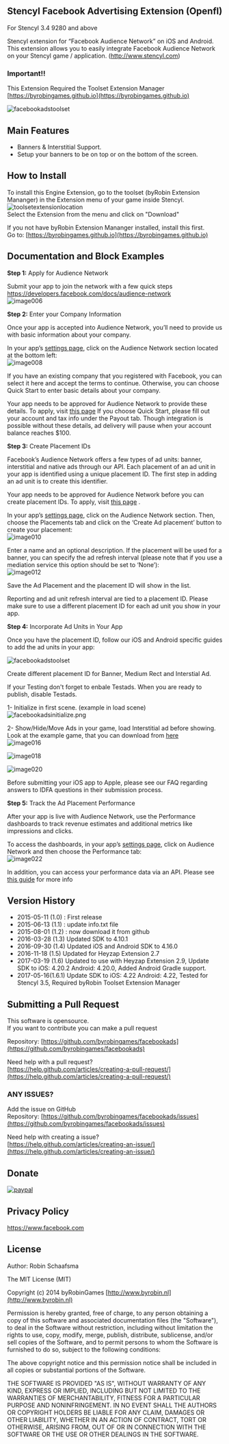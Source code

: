 ## Stencyl Facebook Advertising Extension (Openfl)

For Stencyl 3.4 9280 and above

Stencyl extension for “Facebook Audience Network” on iOS and Android. This extension allows you to easily integrate Facebook Audience Network on your Stencyl game / application. (http://www.stencyl.com)

### Important!!

This Extension Required the Toolset Extension Manager [https://byrobingames.github.io](https://byrobingames.github.io)

![facebookadstoolset](https://byrobingames.github.io/img/facebookads/facebookadstoolset.png)

## Main Features

  * Banners & Interstitial Support.
  * Setup your banners to be on top or on the bottom of the screen.
  
## How to Install

To install this Engine Extension, go to the toolset (byRobin Extension Mananger) in the Extension menu of your game inside Stencyl.<br/>
![toolsetextensionlocation](https://byrobingames.github.io/img/toolset/toolsetextensionlocation.png)<br/>
Select the Extension from the menu and click on "Download"

If you not have byRobin Extension Mananger installed, install this first.<br/>
Go to: [https://byrobingames.github.io](https://byrobingames.github.io)

## Documentation and Block Examples

<strong>Step 1:</strong> Apply for Audience Network

Submit your app to join the network with a few quick steps<br/>
https://developers.facebook.com/docs/audience-network<br/>
![image006](https://byrobingames.github.io/img/facebookads/image006.png)

<strong>Step 2:</strong> Enter your Company Information

Once your app is accepted into Audience Network, you’ll need to provide us with basic information about your company.

In your app’s [settings page](https://developers.facebook.com/apps), click on the Audience Network section located at the bottom left:<br/>
![image008](https://byrobingames.github.io/img/facebookads/image008.png)

If you have an existing company that you registered with Facebook, you can select it here and accept the terms to continue. Otherwise, you can choose Quick Start to enter basic details about your company.

Your app needs to be approved for Audience Network to provide these details. To apply, visit [this page](https://developers.facebook.com/docs/audience-network) If you choose Quick Start, please fill out your account and tax info under the Payout tab. Though integration is possible without these details, ad delivery will pause when your account balance reaches $100.

<strong>Step 3:</strong> Create Placement IDs

Facebook’s Audience Network offers a few types of ad units: banner, interstitial and native ads through our API. Each placement of an ad unit in your app is identified using a unique placement ID. The first step in adding an ad unit is to create this identifier.

Your app needs to be approved for Audience Network before you can create placement IDs. To apply, visit [this page](https://developers.facebook.com/docs/audience-network) .

In your app’s [settings page](https://developers.facebook.com/apps), click on the Audience Network section. Then, choose the Placements tab and click on the ‘Create Ad placement’ button to create your placement:<br/>
![image010](https://byrobingames.github.io/img/facebookads/image010.png)

Enter a name and an optional description. If the placement will be used for a banner, you can specify the ad refresh interval (please note that if you use a mediation service this option should be set to ‘None’):<br/>
![image012](https://byrobingames.github.io/img/facebookads/image012.png)

Save the Ad Placement and the placement ID will show in the list.

Reporting and ad unit refresh interval are tied to a placement ID. Please make sure to use a different placement ID for each ad unit you show in your app.

<strong>Step 4:</strong> Incorporate Ad Units in Your App

Once you have the placement ID, follow our iOS and Android specific guides to add the ad units in your app:

![facebookadstoolset](https://byrobingames.github.io/img/facebookads/facebookadstoolset.png)

Create different placement ID for Banner, Medium Rect and Interstial Ad.

If your Testing don't forget to enbale Testads. When you are ready to publish, disable Testads.

1-     Initialize in first scene. (example in load scene)<br/>
![facebookadsinitialize.png](https://byrobingames.github.io/img/facebookads/facebookadsinitialize.png)

2-     Show/Hide/Move Ads in your game, load Interstitial ad before showing. Look at the example game, that you can download from [here](http://community.stencyl.com/index.php/topic,41144.0.html)<br/>
![image016](https://byrobingames.github.io/img/facebookads/image016.png)

![image018](https://byrobingames.github.io/img/facebookads/image018.png)

![image020](https://byrobingames.github.io/img/facebookads/image020.png)

Before submitting your iOS app to Apple, please see our FAQ regarding answers to IDFA questions in their submission process.

<strong>Step 5:</strong> Track the Ad Placement Performance

After your app is live with Audience Network, use the Performance dashboards to track revenue estimates and additional metrics like impressions and clicks.

To access the dashboards, in your app’s [settings page](https://developers.facebook.com/apps), click on Audience Network and then choose the Performance tab:<br/>
![image022](https://byrobingames.github.io/img/facebookads/image022.png)

In addition, you can access your performance data via an API. Please see [this guide](https://developers.facebook.com/docs/audience-network/reporting-api) for more info

## Version History

- 2015-05-11 (1.0) : First release
- 2015-06-13 (1.1) : update info.txt file
- 2015-08-01 (1.2) : now download it from github
- 2016-03-28 (1.3) Updated SDK to 4.10.1
- 2016-09-30 (1.4) Updated iOS and Android SDK to 4.16.0
- 2016-11-18 (1.5)  Updated for Heyzap Extension 2.7
- 2017-03-19 (1.6)  Updated to use with Heyzap Extension 2.9, Update SDK to iOS: 4.20.2 Android: 4.20.0, Added Android Gradle support.
- 2017-05-16(1.6.1) Update SDK to iOS: 4.22 Android: 4.22, Tested for Stencyl 3.5, Required byRobin Toolset Extension Manager

## Submitting a Pull Request

This software is opensource.<br/>
If you want to contribute you can make a pull request

Repository: [https://github.com/byrobingames/facebookads](https://github.com/byrobingames/facebookads)

Need help with a pull request?<br/>
[https://help.github.com/articles/creating-a-pull-request/](https://help.github.com/articles/creating-a-pull-request/)

### ANY ISSUES?

Add the issue on GitHub<br/>
Repository: [https://github.com/byrobingames/facebookads/issues](https://github.com/byrobingames/facebookads/issues)

Need help with creating a issue?<br/>
[https://help.github.com/articles/creating-an-issue/](https://help.github.com/articles/creating-an-issue/)

## Donate

[![paypal](https://www.paypalobjects.com/en_US/i/btn/btn_donateCC_LG.gif)](https://www.paypal.com/cgi-bin/webscr?cmd=_s-xclick&hosted_button_id=HKLGFCAGKBMFL)<br />

## Privacy Policy

https://www.facebook.com

## License

Author: Robin Schaafsma

The MIT License (MIT)

Copyright (c) 2014 byRobinGames [http://www.byrobin.nl](http://www.byrobin.nl)

Permission is hereby granted, free of charge, to any person obtaining a copy of this software and associated documentation files (the "Software"), to deal in the Software without restriction, including without limitation the rights to use, copy, modify, merge, publish, distribute, sublicense, and/or sell copies of the Software, and to permit persons to whom the Software is furnished to do so, subject to the following conditions:

The above copyright notice and this permission notice shall be included in all copies or substantial portions of the Software.

THE SOFTWARE IS PROVIDED "AS IS", WITHOUT WARRANTY OF ANY KIND, EXPRESS OR IMPLIED, INCLUDING BUT NOT LIMITED TO THE WARRANTIES OF MERCHANTABILITY, FITNESS FOR A PARTICULAR PURPOSE AND NONINFRINGEMENT. IN NO EVENT SHALL THE AUTHORS OR COPYRIGHT HOLDERS BE LIABLE FOR ANY CLAIM, DAMAGES OR OTHER LIABILITY, WHETHER IN AN ACTION OF CONTRACT, TORT OR OTHERWISE, ARISING FROM, OUT OF OR IN CONNECTION WITH THE SOFTWARE OR THE USE OR OTHER DEALINGS IN THE SOFTWARE.
